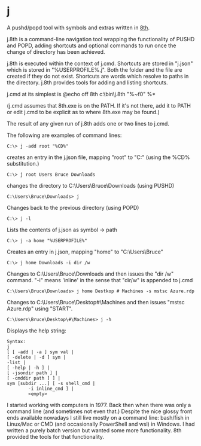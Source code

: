 # j
A pushd/popd tool with symbols and extras written in [8th](https://8th-dev.com/).

j.8th is a command-line navigation tool wrapping the functionality of PUSHD and POPD, adding shortcuts and optional commands to run once the change of directory has been achieved.

j.8th is executed within the context of j.cmd. Shortcuts are stored in "j.json"  which is stored in "%USERPROFILE%\.j\". Both the folder and the file are created if they do not exist. Shortcuts are words which resolve to paths in the directory. j.8th provides tools for adding and listing shortcuts.

j.cmd at its simplest is
	@echo off
	8th c:\bin\j.8th "%~f0" %*

(j.cmd assumes that 8th.exe is on the PATH. If it's not there, add it to PATH or edit j.cmd to be explicit as to where 8th.exe may be found.)

The result of any given run of j.8th adds one or two lines to j.cmd.

The following are examples of command lines:

	C:\> j -add root "%CD%"

creates an entry in the j.json file, mapping "root" to "C:\" (using the %CD% substitution.)
	
	C:\> j root Users Bruce Downloads

changes the directory to C:\Users\Bruce\Downloads (using PUSHD)
	
	C:\Users\Bruce\Downloads> j 

Changes back to the previous directory (using POPD)
	
	C:\> j -l 

Lists the contents of j.json as symbol -> path
		
	C:\> j -a home "%USERPROFILE%" 

Creates an entry in j.json, mapping "home" to "C:\Users\Bruce"
	
	C:\> j home Downloads -i dir /w

Changes to C:\Users\Bruce\Downloads and then issues the "dir /w" command. "-i" means 'inline' in the sense that "dir/w" is appended to j.cmd 
	 
	C:\Users\Bruce\Downloads> j home Destkop # Machines -s mstsc Azure.rdp

Changes to C:\Users\Bruce\Desktop\#\Machines and then issues "mstsc Azure.rdp" using "START".
	
	C:\Users\Bruce\Desktop\#\Machines> j -h

Displays the help string:
```
Syntax: 
j 
[ [ -add | -a ] sym val | 
[ -delete | -d ] sym | 
-list | 
[ -help | -h ] | 
[ -jsondir path ] | 
[ -cmddir path ] ] | 
sym [subdir ...] [ -s shell_cmd | 
		-i inline_cmd ] | 
		<empty>
```
I started working with computers in 1977. Back then when there was only a command line (and sometimes not even that.) Despite the nice glossy front ends available nowadays I still live mostly on a command line: bash/fish in Linux/Mac or CMD (and occasionally PowerShell and wsl) in Windows. I had written a purely batch version but wanted some more functionality. 8th provided the tools for that functionality.

